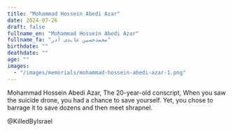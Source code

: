 ```yaml
---
title: "Mohammad Hossein Abedi Azar"
date: 2024-07-26
draft: false
fullname_en: "Mohammad Hossein Abedi Azar"
fullname_fa: "محمدحسین عابدی آذر"
birthdate: ""
deathdate: ""
age: ""
images:
  - "/images/memorials/mohammad-hossein-abedi-azar-1.png"
---
```


Mohammad Hossein Abedi Azar,
The 20-year-old conscript,
When you saw the suicide drone, you had a chance to save yourself. Yet, you chose to barrage it to save dozens and then meet shrapnel.

@KilledByIsrael